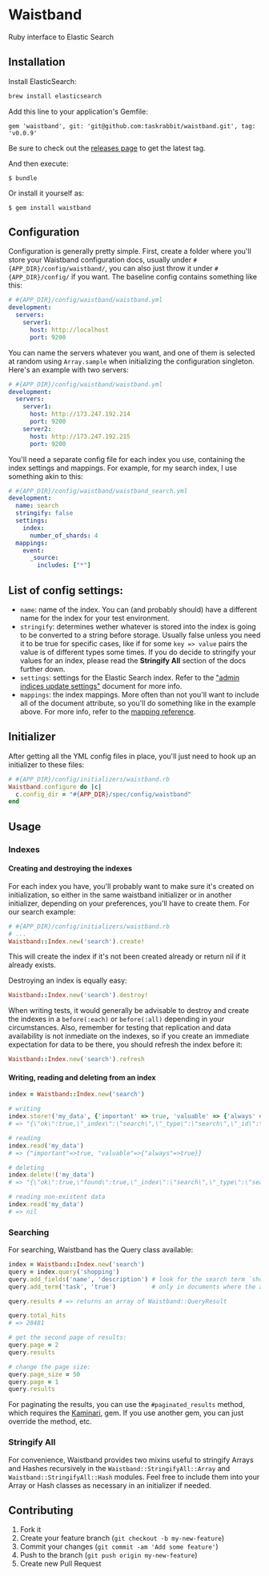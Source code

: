 # Waistband

Ruby interface to Elastic Search

## Installation

Install ElasticSearch:

```bash
brew install elasticsearch
```

Add this line to your application's Gemfile:

    gem 'waistband', git: 'git@github.com:taskrabbit/waistband.git', tag: 'v0.0.9'

Be sure to check out the [releases page](https://github.com/taskrabbit/waistband/releases) to get the latest tag.

And then execute:

    $ bundle

Or install it yourself as:

    $ gem install waistband

## Configuration

Configuration is generally pretty simple.  First, create a folder where you'll store your Waistband configuration docs, usually under `#{APP_DIR}/config/waistband/`, you can also just throw it under `#{APP_DIR}/config/` if you want.  The baseline config contains something like this:

```yml
# #{APP_DIR}/config/waistband/waistband.yml
development:
  servers:
    server1:
      host: http://localhost
      port: 9200
```

You can name the servers whatever you want, and one of them is selected at random using `Array.sample` when initializing the configuration singleton.  Here's an example with two servers:

```yml
# #{APP_DIR}/config/waistband/waistband.yml
development:
  servers:
    server1:
      host: http://173.247.192.214
      port: 9200
    server2:
      host: http://173.247.192.215
      port: 9200
```

You'll need a separate config file for each index you use, containing the index settings and mappings.  For example, for my search index, I use something akin to this:

```yml
# #{APP_DIR}/config/waistband/waistband_search.yml
development:
  name: search
  stringify: false
  settings:
    index:
      number_of_shards: 4
  mappings:
    event:
      _source:
        includes: ["*"]
```

## List of config settings:

* `name`: name of the index.  You can (and probably should) have a different name for the index for your test environment.
* `stringify`: determines wether whatever is stored into the index is going to be converted to a string before storage.  Usually false unless you need it to be true for specific cases, like if for some `key => value` pairs the value is of different types some times.  If you do decide to stringify your values for an index, please read the **Stringify All** section of the docs further down.
* `settings`: settings for the Elastic Search index.  Refer to the ["admin indices update settings"](http://www.elasticsearch.org/guide/reference/api/admin-indices-update-settings/) document for more info.
* `mappings`: the index mappings.  More often than not you'll want to include all of the document attribute, so you'll do something like in the example above.  For more info, refer to the [mapping reference]("http://www.elasticsearch.org/guide/reference/mapping/").

## Initializer

After getting all the YML config files in place, you'll just need to hook up an initializer to these files:

```ruby
# #{APP_DIR}/config/initializers/waistband.rb
Waistband.configure do |c|
  c.config_dir = "#{APP_DIR}/spec/config/waistband"
end
```

## Usage

### Indexes


#### Creating and destroying the indexes

For each index you have, you'll probably want to make sure it's created on initialization, so either in the same waistband initializer or in another initializer, depending on your preferences, you'll have to create them.  For our search example:

```ruby
# #{APP_DIR}/config/initializers/waistband.rb
# ...
Waistband::Index.new('search').create!
```

This will create the index if it's not been created already or return nil if it already exists.

Destroying an index is equally easy:

```ruby
Waistband::Index.new('search').destroy!
```

When writing tests, it would generally be advisable to destroy and create the indexes in a `before(:each)` or `before(:all)` depending in your circumstances.  Also, remember for testing that replication and data availability is not inmediate on the indexes, so if you create an immediate expectation for data to be there, you should refresh the index before it:

```ruby
Waistband::Index.new('search').refresh
```

#### Writing, reading and deleting from an index

```ruby
index = Waistband::Index.new('search')

# writing
index.store!('my_data', {'important' => true, 'valuable' => {'always' => true}})
# => "{\"ok\":true,\"_index\":\"search\",\"_type\":\"search\",\"_id\":\"my_data\",\"_version\":1}"

# reading
index.read('my_data')
# => {"important"=>true, "valuable"=>{"always"=>true}}

# deleting
index.delete!('my_data')
# => "{\"ok\":true,\"found\":true,\"_index\":\"search\",\"_type\":\"search\",\"_id\":\"my_data\",\"_version\":2}"

# reading non-existent data
index.read('my_data')
# => nil
```

### Searching

For searching, Waistband has the Query class available:

```ruby
index = Waistband::Index.new('search')
query = index.query('shopping')
query.add_fields('name', 'description') # look for the search term `shopping` in the attributes `name` and `description`
query.add_term('task', 'true')          # only in documents where the attribute task is set to true

query.results # => returns an array of Waistband::QueryResult

query.total_hits
# => 28481

# get the second page of results:
query.page = 2
query.results

# change the page size:
query.page_size = 50
query.page = 1
query.results
```

For paginating the results, you can use the `#paginated_results` method, which requires the [Kaminari](https://github.com/amatsuda/kaminari), gem.  If you use another gem, you can just override the method, etc.

### Stringify All

For convenience, Waistband provides two mixins useful to stringify Arrays and Hashes recursively in the `Waistband::StringifyAll::Array` and `Waistband::StringifyAll::Hash` modules.  Feel free to include them into your Array or Hash classes as necessary in an initializer if needed.

## Contributing

1. Fork it
2. Create your feature branch (`git checkout -b my-new-feature`)
3. Commit your changes (`git commit -am 'Add some feature'`)
4. Push to the branch (`git push origin my-new-feature`)
5. Create new Pull Request
